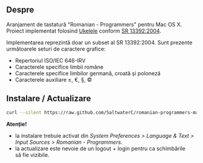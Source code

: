 ## Despre

Aranjament de tastatură "Romanian - Programmers" pentru Mac OS X. Proiect implementat folosind [Ukelele](http://scripts.sil.org/cms/scripts/page.php?site_id=nrsi&id=ukelele) conform [SR 13392:2004](http://www.secarica.ro/std/sr_13392_2004_08_03.pdf).

Implementarea reprezintă doar un subset al SR 13392:2004. Sunt prezente următoarele seturi de caractere grafice:

 * Repertoriul ISO/IEC 646-IRV
 * Caracterele specifice limbii române
 * Caracterele specifice limbilor germană, croată și poloneză
 * Caracterele auxiliare ±, €, §, ©

## Instalare / Actualizare

```bash
curl --silent https://raw.github.com/SaltwaterC/romanian-programmers-mac/master/install.sh | bash
```

**Atenție!**

 * la instalare trebuie activat din *System Preferences > Language & Text > Input Sources > Romanian - Programmers*.
 * la actualizare este nevoie de un logout + login pentru ca schimbările să fie vizibile.

